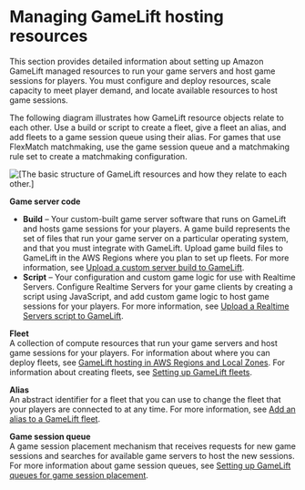 # Managing GameLift hosting resources<a name="resources-intro"></a>

This section provides detailed information about setting up Amazon GameLift managed resources to run your game servers and host game sessions for players\. You must configure and deploy resources, scale capacity to meet player demand, and locate available resources to host game sessions\.

The following diagram illustrates how GameLift resource objects relate to each other\. Use a build or script to create a fleet, give a fleet an alias, and add fleets to a game session queue using their alias\. For games that use FlexMatch matchmaking, use the game session queue and a matchmaking rule set to create a matchmaking configuration\.

![\[The basic structure of GameLift resources and how they relate to each other.\]](http://docs.aws.amazon.com/gamelift/latest/developerguide/images/resources-basicobjects-vsd.png)

****Game server code****  
+ **Build** – Your custom\-built game server software that runs on GameLift and hosts game sessions for your players\. A game build represents the set of files that run your game server on a particular operating system, and that you must integrate with GameLift\. Upload game build files to GameLift in the AWS Regions where you plan to set up fleets\. For more information, see [Upload a custom server build to GameLift](gamelift-build-cli-uploading.md)\.
+ **Script** – Your configuration and custom game logic for use with Realtime Servers\. Configure Realtime Servers for your game clients by creating a script using JavaScript, and add custom game logic to host game sessions for your players\. For more information, see [Upload a Realtime Servers script to GameLift](realtime-script-uploading.md)\.

****Fleet****  
A collection of compute resources that run your game servers and host game sessions for your players\. For information about where you can deploy fleets, see [GameLift hosting in AWS Regions and Local Zones](gamelift-regions.md)\. For information about creating fleets, see [Setting up GameLift fleets](fleets-intro.md)\.

****Alias****  
An abstract identifier for a fleet that you can use to change the fleet that your players are connected to at any time\. For more information, see [Add an alias to a GameLift fleet](aliases-creating.md)\.

****Game session queue****  
A game session placement mechanism that receives requests for new game sessions and searches for available game servers to host the new sessions\. For more information about game session queues, see [Setting up GameLift queues for game session placement](queues-intro.md)\.